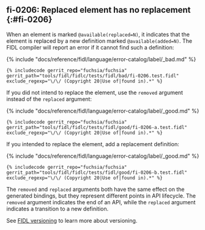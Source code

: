 ## fi-0206: Replaced element has no replacement {:#fi-0206}

When an element is marked `@available(replaced=N)`, it indicates that the
element is replaced by a new definition marked `@available(added=N)`. The FIDL
compiler will report an error if it cannot find such a definition:

{% include "docs/reference/fidl/language/error-catalog/label/_bad.md" %}

```fidl
{% includecode gerrit_repo="fuchsia/fuchsia" gerrit_path="tools/fidl/fidlc/tests/fidl/bad/fi-0206.test.fidl" exclude_regexp="\/\/ (Copyright 20|Use of|found in).*" %}
```

If you did not intend to replace the element, use the `removed` argument instead
of the `replaced` argument:

{% include "docs/reference/fidl/language/error-catalog/label/_good.md" %}

```fidl
{% includecode gerrit_repo="fuchsia/fuchsia" gerrit_path="tools/fidl/fidlc/tests/fidl/good/fi-0206-a.test.fidl" exclude_regexp="\/\/ (Copyright 20|Use of|found in).*" %}
```

If you intended to replace the element, add a replacement definition:

{% include "docs/reference/fidl/language/error-catalog/label/_good.md" %}

```fidl
{% includecode gerrit_repo="fuchsia/fuchsia" gerrit_path="tools/fidl/fidlc/tests/fidl/good/fi-0206-b.test.fidl" exclude_regexp="\/\/ (Copyright 20|Use of|found in).*" %}
```

The `removed` and `replaced` arguments both have the same effect on the
generated bindings, but they represent different points in API lifecycle. The
`removed` argument indicates the end of an API, while the `replaced` argument
indicates a transition to a new definition.

See [FIDL versioning][fidl-versioning] to learn more about versioning.

[fidl-versioning]: /docs/reference/fidl/language/versioning.md
